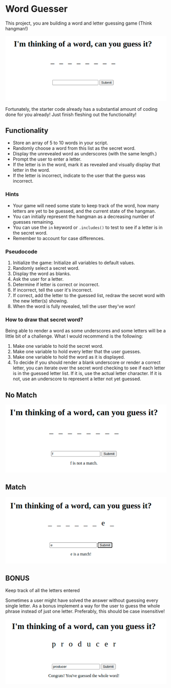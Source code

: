 # Word Guesser

This project, you are building a word and letter guessing game (Think hangman!)

![screenshot initial](assets/initial.png)

Fortunately, the starter code already has a substantial amount of coding done for you already! Just finish fleshing out the functionality!

## Functionality

* Store an array of 5 to 10 words in your script.
* Randomly choose a word from this list as the secret word.
* Display the unrevealed word as underscores (with the same length.)
* Prompt the user to enter a letter.
* If the letter is in the word, mark it as revealed and visually display that letter in the word.
* If the letter is incorrect, indicate to the user that the guess was incorrect.

### Hints

* Your game will need some state to keep track of the word, how many letters are yet to be guessed, and the current state of the hangman.
* You can initially represent the hangman as a decreasing number of guesses remaining.
* You can use the `in` keyword or `.includes()` to test to see if a letter is in the secret word.
* Remember to account for case differences.

### Pseudocode

1. Initialize the game: Initialize all variables to default values.
2. Randomly select a secret word.
3. Display the word as blanks.
4. Ask the user for a letter.
5. Determine if letter is correct or incorrect.
6. If incorrect, tell the user it's incorrect.
7. If correct, add the letter to the guessed list, redraw the secret word with the new letter(s) showing.
8. When the word is fully revealed, tell the user they've won!

### How to draw that secret word?

Being able to render a word as some underscores and some letters will be a little bit of a challenge. What I would recommend is the following:

1. Make one variable to hold the secret word.
2. Make one variable to hold every letter that the user guesses.
3. Make one variable to hold the word as it is displayed.
4. To decide if you should render a blank underscore or render a correct letter, you can iterate over the secret word checking to see if each letter is in the guessed letter list. If it is, use the actual letter character. If it is not, use an underscore to represent a letter not yet guessed.

## No Match
![screenshot no match](assets/no-match.png)
## Match
![screenshot match](assets/match.png)
## BONUS
Keep track of all the letters entered 

Sometimes a user might have solved the answer without guessing every single letter. As a bonus implement a way for the user to guess the whole phrase instead of just one letter. Preferably, this should be case insensitive! 



![screenshot finished](assets/finish.png)
